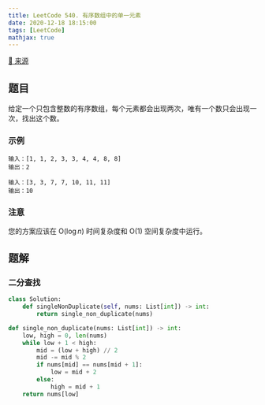 ```yaml
---
title: LeetCode 540. 有序数组中的单一元素
date: 2020-12-18 18:15:00
tags: [LeetCode]
mathjax: true
---
```


[:link: 来源](https://leetcode-cn.com/problems/single-element-in-a-sorted-array/)

## 题目

给定一个只包含整数的有序数组，每个元素都会出现两次，唯有一个数只会出现一次，找出这个数。

### 示例

```raw
输入：[1, 1, 2, 3, 3, 4, 4, 8, 8]
输出：2
```

```raw
输入：[3, 3, 7, 7, 10, 11, 11]
输出：10
```

### 注意

您的方案应该在 $\mathrm{O}(\log n)$ 时间复杂度和 $\mathrm{O}(1)$ 空间复杂度中运行。

<!-- more -->

## 题解

### 二分查找

```python
class Solution:
    def singleNonDuplicate(self, nums: List[int]) -> int:
        return single_non_duplicate(nums)

def single_non_duplicate(nums: List[int]) -> int:
    low, high = 0, len(nums)
    while low + 1 < high:
        mid = (low + high) // 2
        mid -= mid % 2
        if nums[mid] == nums[mid + 1]:
            low = mid + 2
        else:
            high = mid + 1
    return nums[low]
```
